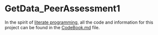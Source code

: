 # GetData_PeerAssessment1

In the spirit of [literate programming](http://en.wikipedia.org/wiki/Literate_programming), all the code and information for this project can be found in the [CodeBook.md](CodeBook.md) file.

